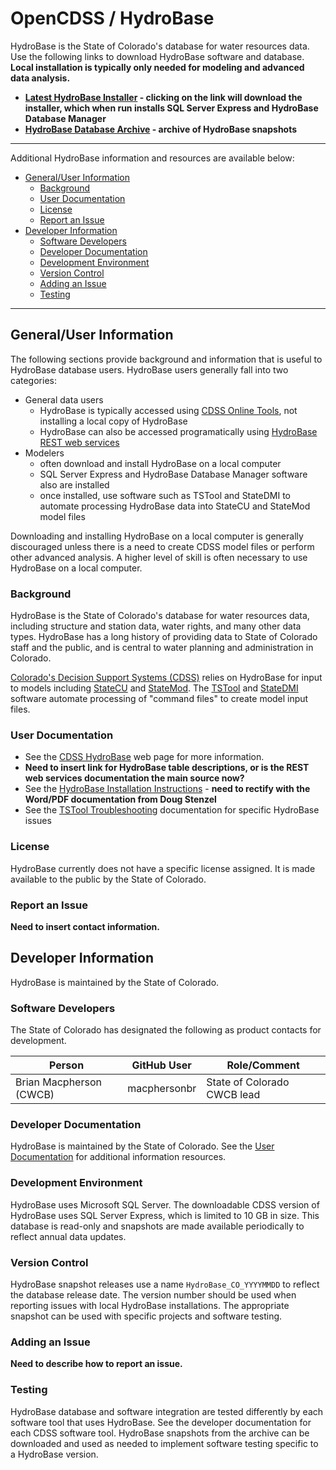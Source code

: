 # OpenCDSS / HydroBase #

HydroBase is the State of Colorado's database for water resources data.
Use the following links to download HydroBase software and database.
**Local installation is typically only needed for modeling and advanced data analysis.**

* **[Latest HydroBase Installer](https://dnrftp.state.co.us/DWR/Modeling/HydroBase/CDSSLocalHydroBase_Installer.zip) - clicking
on the link will download the installer, which when run installs SQL Server Express and HydroBase Database Manager**
* **[HydroBase Database Archive](https://dnrftp.state.co.us/DWR/Modeling/HydroBase/) - archive of HydroBase snapshots**

--------------

Additional HydroBase information and resources are available below:

* [General/User Information](#generaluser-information)
	+ [Background](#background)
	+ [User Documentation](#user-documentation)
	+ [License](#license)
	+ [Report an Issue](#report-an-issue)
* [Developer Information](#developer-information)
	+ [Software Developers](#software-developers)
	+ [Developer Documentation](#developer-documentation)
	+ [Development Environment](#development-environment)
	+ [Version Control](#version-control)
	+ [Adding an Issue](#adding-an-issue)
	+ [Testing](#testing)

------------------

## General/User Information  ##

The following sections provide background and information that is useful to HydroBase database users.
HydroBase users generally fall into two categories:

* General data users
	+ HydroBase is typically accessed using [CDSS Online Tools](https://dwr.state.co.us/Tools),
	not installing a local copy of HydroBase
	+ HydroBase can also be accessed programatically using
	[HydroBase REST web services](https://dwr.state.co.us/rest/get/help)
* Modelers
	+ often download and install HydroBase on a local computer
	+ SQL Server Express and HydroBase Database Manager software also are installed
	+ once installed, use software such as TSTool and StateDMI to automate processing
	HydroBase data into StateCU and StateMod model files

Downloading and installing HydroBase on a local computer is generally discouraged unless
there is a need to create CDSS model files or perform other advanced analysis.
A higher level of skill is often necessary to use HydroBase on a local computer.

### Background ###

HydroBase is the State of Colorado's database for water resources data,
including structure and station data, water rights, and many other data types.
HydroBase has a long history of providing data to State of Colorado staff and the public,
and is central to water planning and administration in Colorado.

[Colorado's Decision Support Systems (CDSS)](https://cdss.colorado.gov/)
relies on HydroBase for input to models including [StateCU](statecu.md) and [StateMod](statemod.md).
The [TSTool](tstool.md) and [StateDMI](statedmi.md) software automate processing of
"command files" to create model input files.

### User Documentation ###

* See the [CDSS HydroBase](https://cdss.colorado.gov/software/hydrobase) web page for more information.
* **Need to insert link for HydroBase table descriptions, or is the REST web services documentation the main source now?**
* See the [HydroBase Installation Instructions](https://opencdss.state.co.us/hydrobase/index.html) - **need to rectify with the Word/PDF documentation from Doug Stenzel**
* See the [TSTool Troubleshooting](http://opencdss.state.co.us/tstool/latest/doc-user/troubleshooting/troubleshooting/) documentation for specific HydroBase issues

### License ###

HydroBase currently does not have a specific license assigned.
It is made available to the public by the State of Colorado.

### Report an Issue ###

**Need to insert contact information.**

## Developer Information ##

HydroBase is maintained by the State of Colorado.

### Software Developers ###

The State of Colorado has designated the following as product contacts for development.

|**Person**             |**GitHub User**|**Role/Comment**|
|-----------------------|---------------|--------------------------------------------------------------------------------|
|Brian Macpherson (CWCB)|macphersonbr   |State of Colorado CWCB lead                                                     |

### Developer Documentation ###

HydroBase is maintained by the State of Colorado.
See the [User Documentation](#user-documentation) for additional information resources.

### Development Environment ###

HydroBase uses Microsoft SQL Server.
The downloadable CDSS version of HydroBase uses SQL Server Express, which is limited to 10 GB in size.
This database is read-only and snapshots are made available periodically to reflect annual data updates.

### Version Control ###

HydroBase snapshot releases use a name `HydroBase_CO_YYYYMMDD` to reflect the database release date.
The version number should be used when reporting issues with local HydroBase installations.
The appropriate snapshot can be used with specific projects and software testing.

### Adding an Issue ###

**Need to describe how to report an issue.**

### Testing ###

HydroBase database and software integration are tested differently by each software tool
that uses HydroBase.  See the developer documentation for each CDSS software tool.
HydroBase snapshots from the archive can be downloaded and used as needed to implement
software testing specific to a HydroBase version.
